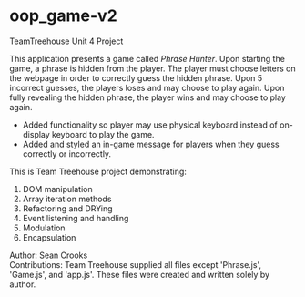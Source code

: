 # oop_game-v2
TeamTreehouse Unit 4 Project

This application presents a game called *Phrase Hunter*. Upon starting the game, a phrase is hidden from the player. The player must choose letters on the webpage in order to correctly guess the hidden phrase. Upon 5 incorrect guesses, the players loses and may choose to play again. Upon fully revealing the hidden phrase, the player wins and may choose to play again.
- Added functionality so player may use physical keyboard instead of on-display keyboard to play the game.
- Added and styled an in-game message for players when they guess correctly or incorrectly.

This is Team Treehouse project demonstrating: 
1) DOM manipulation
2) Array iteration methods
3) Refactoring and DRYing
4) Event listening and handling
5) Modulation
6) Encapsulation

Author: Sean Crooks
<br>Contributions: Team Treehouse supplied all files except 'Phrase.js', 'Game.js', and 'app.js'. These files were created and written solely by author. 
